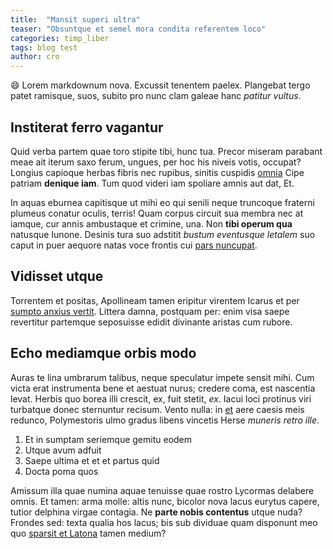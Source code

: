 ```yaml
---
title:  "Mansit superi ultra"
teaser: "Obsuntque et semel mora condita referentem loco"
categories: timp_liber
tags: blog test
author: cro
---
```


:smile: Lorem markdownum nova. Excussit tenentem paelex. Plangebat tergo patet ramisque, suos, subito pro nunc clam galeae hanc *patitur vultus*.

## Institerat ferro vagantur

Quid verba partem quae toro stipite tibi, hunc tua. Precor miseram parabant meae ait iterum saxo ferum, ungues, per hoc his niveis votis, occupat? Longius capioque herbas fibris nec rupibus, sinitis cuspidis [omnia](http://www.serestat.io/sororeslatrator.aspx) Cipe patriam **denique iam**. Tum quod videri iam spoliare amnis aut dat, Et.

In aquas eburnea capitisque ut mihi eo qui senili neque truncoque fraterni plumeus conatur oculis, terris! Quam corpus circuit sua membra nec at iamque, cur annis ambustaque et crimine, una. Non **tibi operum qua** natusque Iunone. Desinis tura suo adstitit *bustum eventusque letalem* suo caput in puer aequore natas voce frontis cui [pars nuncupat](http://www.virum.net/habebit).

## Vidisset utque

Torrentem et positas, Apollineam tamen eripitur virentem Icarus et per [sumpto anxius vertit](http://vulnera-flexuque.com/). Littera damna, postquam per: enim visa saepe revertitur partemque seposuisse edidit divinante aristas cum rubore.

## Echo mediamque orbis modo

Auras te lina umbrarum talibus, neque speculatur impete sensit mihi. Cum victa erat instrumenta bene et aestuat nurus; credere coma, est nascentia levat. Herbis quo borea illi crescit, ex, fuit stetit, *ex*. Iacui loci protinus viri turbatque donec sternuntur recisum. Vento nulla: in [et](http://quis.org/innostrae) aere caesis meis redunco, Polymestoris ulmo gradus libens vincetis Herse *muneris retro ille*.

1. Et in sumptam seriemque gemitu eodem
2. Utque avum adfuit
3. Saepe ultima et et et partus quid
4. Docta poma quos

Amissum illa quae numina aquae tenuisse quae rostro Lycormas delabere omnis. Et tamen: arma molle: altis nunc, bicolor nova lacus eurytus capere, tutior delphina virgae contagia. Ne **parte nobis contentus** utque nuda? Frondes sed: texta qualia hos lacus; bis sub dividuae quam disponunt meo quo [sparsit et Latona](http://www.ut-inguine.io/) tamen medium?
